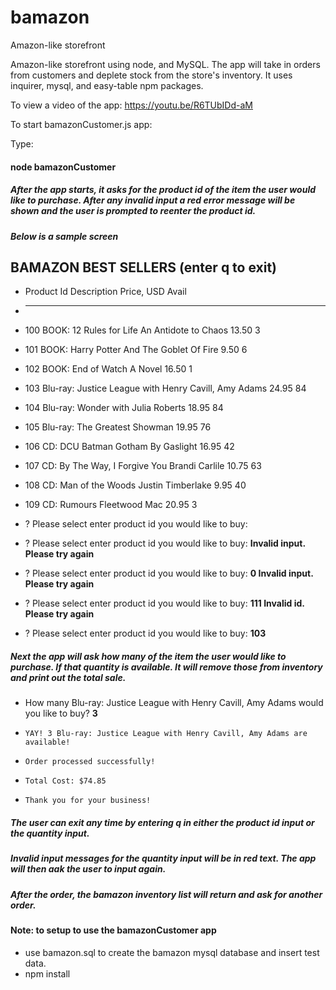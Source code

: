 # bamazon
Amazon-like storefront 

Amazon-like storefront using node, and MySQL. The app will take in orders from customers and deplete stock from the store's inventory.
It uses inquirer, mysql, and easy-table npm packages.

To view a video of the app:
https://youtu.be/R6TUbIDd-aM 

To start bamazonCustomer.js app:

Type:
#### node bamazonCustomer

##### After the app starts, it asks for the product id of the item the user would like to purchase. After any invalid input a red error message will be shown and the user is prompted to reenter the product id.

##### Below is a sample screen


   ##     BAMAZON BEST SELLERS        (enter q to exit)

* Product Id  Description                                            Price, USD  Avail
* ----------  -----------------------------------------------------  ----------  -----
* 100         BOOK:    12 Rules for Life An Antidote to Chaos             13.50  3
* 101         BOOK:    Harry Potter And The Goblet Of Fire                 9.50  6
* 102         BOOK:    End of Watch A Novel                               16.50  1
* 103         Blu-ray: Justice League with Henry Cavill, Amy Adams        24.95  84
* 104         Blu-ray: Wonder with Julia Roberts                          18.95  84
* 105         Blu-ray: The Greatest Showman                               19.95  76
* 106         CD:      DCU Batman Gotham By Gaslight                      16.95  42
* 107         CD:      By The Way, I Forgive You Brandi Carlile           10.75  63
* 108         CD:      Man of the Woods Justin Timberlake                  9.95  40
* 109         CD:      Rumours Fleetwood Mac                              20.95  3

* ?   Please select enter product id you would like to buy: 

* ?   Please select enter product id you would like to buy:    **Invalid input. Please try again**
* ?   Please select enter product id you would like to buy:  **0  Invalid input. Please try again**
* ?   Please select enter product id you would like to buy:  **111  Invalid id. Please try again**
* ?   Please select enter product id you would like to buy:  **103**


##### Next the app will ask how many of the item the user would like to purchase. If that quantity is available. It will remove those from inventory and print out the total sale.

*   How many Blu-ray: Justice League with Henry Cavill, Amy Adams would you like to buy? **3**
*     YAY! 3 Blu-ray: Justice League with Henry Cavill, Amy Adams are available!
*     Order processed successfully!
*     Total Cost: $74.85
*     Thank you for your business!

##### The user can exit any time by entering q in either the product id input or the quantity input. 

##### Invalid input messages for the quantity input will be in red text. The app will then aak the user to input again.

##### After the order, the bamazon inventory list will return and ask for another order.


#### Note: to setup to use the bamazonCustomer app
 * use bamazon.sql to create the bamazon mysql database and insert test data.
 * npm install






